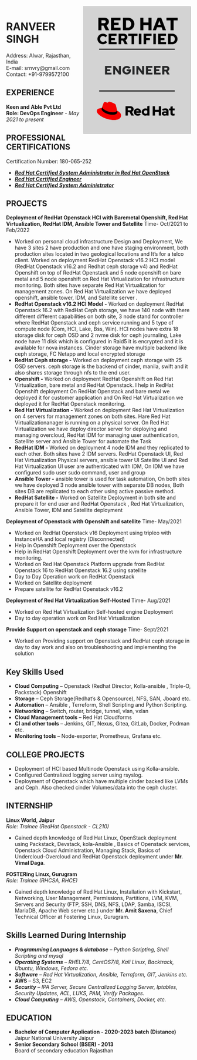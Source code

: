<img src="11.png" alt="srnvry" align="right" />
<p><h1> RANVEER SINGH</h1> 	
Address: Alwar, Rajasthan, India <br />
E-mail: srnvry@gmail.com <br />
Contact:  +91-9799572100 <br /></p>

**EXPERIENCE**
---
**Keen and Able  Pvt Ltd** <br />
**Role: DevOps Engineer** *- May 2021 to present*

**PROFESSIONAL CERTIFICATIONS** 
---
Certification Number: 180-065-252
- ***[Red Hat Certified System  Administrator in Red Hat OpenStack](https://rhtapps.redhat.com/certifications/badge/verify/VRYPYLUYBGU7MCRBGDVBJFT6NUAEQU3CUPSQX2KSDXT6RW46LQ3YBRY5HRN67XMD6X5VFP7ULSUKWW2HMIDYOMU6FAH2SEJXEIJCF5Y=)***
- ***[Red Hat Certified Engineer](https://rhtapps.redhat.com/certifications/badge/verify/VRYPYLUYBGU7MCRBGDVBJFT6NUAEQU3CUPSQX2KSDXT6RW46LQ3XCZJWRJNV7ILTXVE4I6VB7OTCG4U5NQYTCNA62RUWOCM34WWBUYQ=)***
- ***[Red Hat Certified System Administrator](https://rhtapps.redhat.com/certifications/badge/verify/VRYPYLUYBGU7MCRBGDVBJFT6NUAEQU3CUPSQX2KSDXT6RW46LQ3T7ULZ55KZZ56SKO7EQ3ETTLYZQ4U5NQYTCNA62RUWOCM34WWBUYQ=)***

**PROJECTS**
---
**Deployment of RedHat Openstack HCI with Baremetal Openshift, Red Hat Virtualization, RedHat IDM, Ansible Tower and Satellite** Time- Oct/2021 to Feb/2022
- Worked  on personal cloud infrastructure Design and  Deployment,  We have 3 sites  2 have production and one have staging environment, both production sites located in two geological locations and It’s  for a telco client.
Worked on deployment RedHat Openstack v16.2 HCI model (RedHat Openstack v16.2 and Redhat ceph storage v4) and RedHat Openshift on top of RedHat Openstack  and 5 node openshift on bare metal and 5 node openshift on Red Hat Virtualization for infrastructure monitoring. Both sites have separate  Red Hat Virtualization for management zones. On Red Hat Virtualization we have deployed openshift, ansible tower, IDM, and Satellite server .
- **RedHat Openstack v16.2 HCI Model -** Worked on deployment RedHat Openstack  16.2 with RedHat Ceph storage, we have 140 node with there different different capabilities on both site, 3 node stand for controller where RedHat Openstack  and ceph service running and 5 type of compute node (Com, HCI, Lake, Bss, Win). HCI nodes have extra 18 storage disk for ceph OSD and 2 nvme disk for ceph journaling, Lake node have 11 disk which is configured in Raid5  it is encrypted and it is available for nova instances. Cinder storage have multiple backend like ceph storage, FC Netapp and local encrypted storage  
- **RedHat Ceph storage -** Worked on deployment ceph storage with 25 OSD servers. ceph storage is the backend of cinder, manila, swift  and it also shares storage through nfs to the end user.
- **Openshift -**  Worked on deployment RedHat Openshift on Red Hat Virtualization, bare metal and RedHat Openstack.  I help in RedHat Openshift deployment On RedHat Openstack  and bare metal  we deployed it for customer application and On Red Hat Virtualization we deployed it for RedHat Openstack  monitoring.
- **Red Hat Virtualization -**  Worked on deployment Red Hat Virtualization on 4 servers for management zones on both sites. Hare Red Hat Virtualizationanager is running on a physical server. On Red Hat Virtualization we have deploy director server for deploying and managing  overcloud, RedHat IDM for managing user authentication, Satellite server and Ansible Tower for automate the Task 
- **RedHat IDM -** Worked on deployment 4 node IDM  and they replicated to each other. Both sites have 2 IDM servers. RedHat Openstack UI, Red Hat Virtualization Physical servers, ansible tower UI Satellite UI and  Red Hat Virtualization UI user are authenticated with IDM, On IDM we have configured sudo user sudo command, user and group 
- **Ansible Tower -**  ansible tower is used for task automation, On both sites we have  deployed 3 node ansible tower with separate DB nodes, Both sites DB are replicated to each other  using  active passive method.
- **RedHat Satellite -** Worked on  Satellite Deployment in both site and prepare it for end user and RedHat Openstack , Red Hat Virtualization, Ansible Tower, IDM and Satellite deployment 

**Deployment of Openstack with Openshift and satellite** Time- May/2021 

- Worked on  RedHat Openstack v16 Deployment using tripleo with InstanceHA and local registry (Disconnected)
- Help in Openshift Deployment over the Openstack 
- Help in RedHat Openshift Deployment over the kvm for infrastructure monitoring.
- Worked on Red Hat Openstack Platform upgrade from RedHat Openstack 16 to RedHat Openstack  16.2 using satellite 
- Day to Day Operation work on RedHat Openstack
- Worked on Satellite deployment 
- Prepare satellite for RedHat Openstack  v16.2 

**Deployment of Red Hat Virtualization Self-Hosted** Time- Aug/2021
- Worked on Red Hat Virtualization Self-hosted engine  Deployment 
- Day to day  operation work on Red Hat Virtualization

**Provide  Support on openstack and ceph storage** Time- Sept/2021
- Worked on Providing  support on Openstack and RedHat ceph storage in day to day work and also on troubleshooting and implementing the solution  

**Key Skills Used**
---
- **Cloud Computing** –  Openstack (Redhat Director, Kolla-ansible , Triple-O, Packstack)  Openshift
- **Storage** – Ceph Storage(Redhat’s & Opensource), NFS, SAN, Jboard etc.
- **Automation** – Ansible , Terreform, Shell Scripting and Python Scripting.
- **Networking**  – Switch, router, bridge, tunnel, vlan, vxlan
- **Cloud Management tools** – Red Hat Cloudforms
- **CI and other  tools** – Jenkins, GIT, Nexus, Gitea, GitLab,  Docker, Podman etc.
- **Monitoring tools**  – Node-exporter, Prometheus, Grafana etc.

**COLLEGE PROJECTS**
---
- Deployment of HCI based Multinode Openstack using Kolla-ansible. 
- Configured Centralized logging server using rsyslog.
- Deployment of Openstack which have multiple cinder backed like LVMs and Ceph.  Also checked cinder Volumes/data into the ceph cluster. 

**INTERNSHIP**
---
**Linux World, Jaipur** <br />
*Role: Trainee (RedHat Openstack - CL210)*  
- Gained depth knowledge of Red Hat Linux, OpenStack deployment using Packstack, Devstack, kola-Ansible , Basics of Openstack services, Openstack Cloud  Administration, Managing Stack, Basics of Undercloud-Overcloud and RedHat Openstack   deployment under **Mr. Vimal Daga**. 

**FOSTERing Linux, Gurugram** <br />
*Role: Trainee (RHCSA, RHCE)*  
- Gained depth knowledge of Red Hat Linux, Installation with Kickstart, Networking,  User Management, Permissions, Partitions, LVM, KVM, Servers and Security (FTP,  SSH, DNS, NFS, LDAP, Samba, ISCSI, MariaDB, Apache Web server etc.) under  **Mr. Amit Saxena**, Chief Technical Officer at Fostering Linux, Gurugram. 

**Skills Learned During Internship** 
---
- ***Programming Languages & database** – Python Scripting, Shell Scripting and mysql*
- ***Operating Systems** – RHEL7/8, CentOS7/8, Kali Linux, Backtrack, Ubuntu, Windows, Fedora etc.*
- ***Software** – Red Hat Virtualization, Ansible, Terraform, GIT,  Jenkins etc.*
- **AWS** – S3, EC2
- ***Security** – IPA Server, Secure Centralized Logging Server, Iptables, Security Updates, ACL, LUKS, PAM, Verify Packages.*
- ***Cloud Computing** – AWS, Openstack, Containers, Docker, etc.*

**EDUCATION**
---
- **Bachelor of Computer Application  - 2020-2023 batch (Distance)**<br />
    Jaipur National University Jaipur
- **Senior Secondary School (BSER) - 2013**<br />
    Board of secondary education Rajasthan
